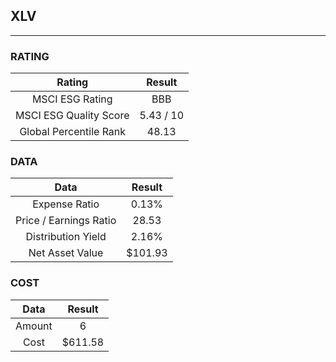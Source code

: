 ## XLV
----
### RATING

|Rating|Result|
|:----:|:---:|
|MSCI ESG Rating|BBB|
|MSCI ESG Quality Score|5.43 / 10|
|Global Percentile Rank|48.13|

### DATA

|Data|Result|
|:----:|:---:|
|Expense Ratio|0.13%|
|Price / Earnings Ratio|28.53|
|Distribution Yield|2.16%|
|Net Asset Value|$101.93|

### COST

|Data|Result|
|:----:|:---:|
|Amount|6|
|Cost|$611.58|
